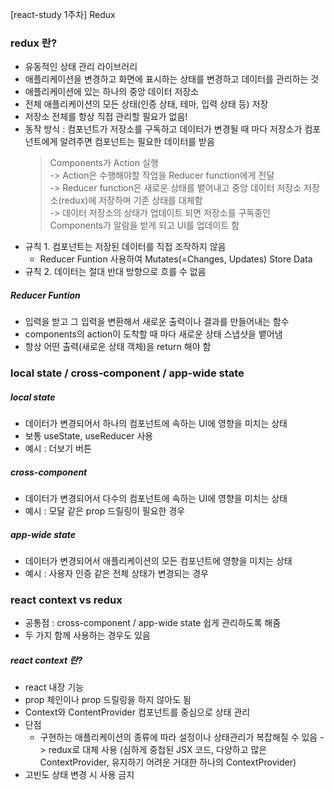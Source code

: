 [react-study 1주차] Redux

### redux 란?

-   유동적인 상태 관리 라이브러리
-   애플리케이션을 변경하고 화면에 표시하는 상태를 변경하고 데이터를 관리하는 것
-   애플리케이션에 있는 하나의 중앙 데이터 저장소
-   전체 애플리케이션의 모든 상태(인증 상태, 테마, 입력 상태 등) 저장
-   저장소 전체를 항상 직접 관리할 필요가 없음!
-   동작 방식 : 컴포넌트가 저장소를 구독하고 데이터가 변경될 때 마다 저장소가 컴포넌트에게 알려주면 컴포넌트는 필요한 데이터를 받음
    > Components가 Action 실행  
    > -> Action은 수행해야할 작업을 Reducer function에게 전달  
    > -> Reducer function은 새로운 상태를 뱉어내고 중앙 데이터 저장소 저장소(redux)에 저장하며 기존 상태를 대체함  
    > -> 데이터 저장소의 상태가 업데이트 되면 저장소를 구독중인 Components가 알람을 받게 되고 UI를 업데이트 함
-   규칙 1. 컴포넌트는 저장된 데이터를 직접 조작하지 않음
    -   Reducer Funtion 사용하여 Mutates(=Changes, Updates) Store Data
-   규칙 2. 데이터는 절대 반대 방향으로 흐를 수 없음

##### Reducer Funtion

-   입력을 받고 그 입력을 변환해서 새로운 출력이나 결과를 만들어내는 함수
-   components의 action이 도착할 때 마다 새로운 상태 스냅샷을 뱉어냄
-   항상 어떤 출력(새로운 상태 객체)을 return 해야 함

### local state / cross-component / app-wide state

##### local state

-   데이터가 변경되어서 하나의 컴포넌트에 속하는 UI에 영향을 미치는 상태
-   보통 useState, useReducer 사용
-   예시 : 더보기 버튼

##### cross-component

-   데이터가 변경되어서 다수의 컴포넌트에 속하는 UI에 영향을 미치는 상태
-   예시 : 모달 같은 prop 드릴링이 필요한 경우

##### app-wide state

-   데이터가 변경되어서 애플리케이션의 모든 컴포넌트에 영향을 미치는 상태
-   예시 : 사용자 인증 같은 전체 상태가 변경되는 경우

### react context vs redux

-   공통점 : cross-component / app-wide state 쉽게 관리하도록 해줌
-   두 가지 함께 사용하는 경우도 있음

##### react context 란?

-   react 내장 기능
-   prop 체인이나 prop 드릴링을 하지 않아도 됨
-   Context와 ContentProvider 컴포넌트를 중심으로 상태 관리
-   단점
    -   구현하는 애플리케이션의 종류에 따라 설정이나 상태관리가 복잡해질 수 있음
        -> redux로 대체 사용
        (심하게 중첩된 JSX 코드, 다양하고 많은 ContextProvider, 유지하기 어려운 거대한 하나의 ContextProvider)
-   고빈도 상태 변경 시 사용 금지
